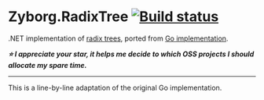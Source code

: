 # Zyborg.RadixTree [![Build status](https://ci.appveyor.com/api/projects/status/gw8tiyugm1h4p641?svg=true)](https://ci.appveyor.com/project/ebekker/zyborg-radixtree)

.NET implementation of [radix trees](http://en.wikipedia.org/wiki/Radix_tree), ported from [Go implementation](https://github.com/armon/go-radix).

***:star: I appreciate your star, it helps me decide to which OSS projects I should allocate my spare time.***

---

This is a line-by-line adaptation of the original Go implementation.
